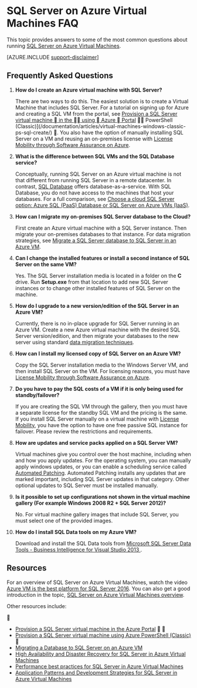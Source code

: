 <properties
	pageTitle="SQL Server on Azure Virtual Machines FAQ | Azure"
	description="This article provides answers to frequently asked questions about running SQL Server on Azure VMs."
	services="virtual-machines-windows"
	documentationCenter=""
	authors="v-shysun"
	manager="felixwu"
	editor=""
	tags="azure-service-management"/>

<tags
	ms.service="virtual-machines-windows"
	ms.date="06/03/2016"
	wacn.date=""/>

# SQL Server on Azure Virtual Machines FAQ

This topic provides answers to some of the most common questions about running [SQL Server on Azure Virtual Machines](/home/features/virtual-machines/sql-server/).

[AZURE.INCLUDE [support-disclaimer](../includes/support-disclaimer.md)]

## Frequently Asked Questions

1. **How do I create an Azure virtual machine with SQL Server?**

	There are two ways to do this. The easiest solution is to create a Virtual Machine that includes SQL Server. For a tutorial on signing up for Azure and creating a SQL VM from the portal, see [Provision a SQL Server virtual machine  in the  using  Azure  Portal](/documentation/articles/virtual-machines-windows-portal-sql-server-provision/)  PowerShell (Classic)](/documentation/articles/virtual-machines-windows-classic-ps-sql-create/) . You also have the option of manually installing SQL Server on a VM and reusing an on-premises license with [License Mobility through Software Assurance on Azure](https://azure.microsoft.com/pricing/license-mobility/).

1. **What is the difference between SQL VMs and the SQL Database service?**

	Conceptually, running SQL Server on an Azure virtual machine is not that different from running SQL Server in a remote datacenter. In contrast, [SQL Database](/documentation/articles/sql-database-technical-overview/) offers database-as-a-service. With SQL Database, you do not have access to the machines that host your databases. For a full comparison, see [Choose a cloud SQL Server option: Azure SQL (PaaS) Database or SQL Server on Azure VMs (IaaS)](../sql-database/media/data-management-azure-sql-database-and-sql-server-iaas.md).

1. **How can I migrate my on-premises SQL Server database to the Cloud?**

	First create an Azure virtual machine with a SQL Server instance. Then migrate your on-premises databases to that instance. For data migration strategies, see [Migrate a SQL Server database to SQL Server in an Azure VM](/documentation/articles/virtual-machines-windows-migrate-sql/).

2. **Can I change the installed features or install a second instance of SQL Server on the same VM?**

	Yes. The SQL Server installation media is located in a folder on the **C** drive. Run **Setup.exe** from that location to add new SQL Server instances or to change other installed features of SQL Server on the machine.

3. **How do I upgrade to a new version/edition of the SQL Server in an Azure VM?**

	Currently, there is no in-place upgrade for SQL Server running in an Azure VM. Create a new Azure virtual machine with the desired SQL Server version/edition, and then migrate your databases to the new server using standard [data migration techniques](/documentation/articles/virtual-machines-windows-migrate-sql/).

4. **How can I install my licensed copy of SQL Server on an Azure VM?**

	Copy the SQL Server installation media to the Windows Server VM, and then install SQL Server on the VM. For licensing reasons, you must have [License Mobility through Software Assurance on Azure](https://azure.microsoft.com/pricing/license-mobility/).

5. **Do you have to pay the SQL costs of a VM if it is only being used for standby/failover?**

	If you are creating the SQL VM through the gallery, then you must have a separate license for the standby SQL VM and the pricing is the same. If you install SQL Server manually on a virtual machine with [License Mobility](https://azure.microsoft.com/pricing/license-mobility/), you have the option to have one free passive SQL instance for failover. Please review the restrictions and requirements.

6. **How are updates and service packs applied on a SQL Server VM?**

	Virtual machines give you control over the host machine, including when and how you apply updates. For the operating system, you can manually apply windows updates, or you can enable a scheduling service called [Automated Patching](/documentation/articles/virtual-machines-windows-classic-sql-automated-patching/). Automated Patching installs any updates that are marked important, including SQL Server updates in that category. Other optional updates to SQL Server must be installed manually.

7. **Is it possible to set up configurations not shown in the virtual machine gallery (For example Windows 2008 R2 + SQL Server 2012)?**

	No. For virtual machine gallery images that include SQL Server, you must select one of the provided images.

9. **How do I install SQL Data tools on my Azure VM?**

	Download and install the SQL Data tools from [Microsoft SQL Server Data Tools - Business Intelligence for Visual Studio 2013 ](https://www.microsoft.com/download/details.aspx?id=42313).

## Resources

For an overview of SQL Server on Azure Virtual Machines, watch the video [Azure VM is the best platform for SQL Server 2016](https://channel9.msdn.com/Events/DataDriven/SQLServer2016/Azure-VM-is-the-best-platform-for-SQL-Server-2016). You can also get a good introduction in the topic, [SQL Server on Azure Virtual Machines overview](/documentation/articles/virtual-machines-windows-sql-server-iaas-overview/).

Other resources include:


- [Provision a SQL Server virtual machine in the Azure Portal](/documentation/articles/virtual-machines-windows-portal-sql-server-provision/)


- [Provision a SQL Server virtual machine using Azure PowerShell (Classic)](/documentation/articles/virtual-machines-windows-classic-ps-sql-create/)

- [Migrating a Database to SQL Server on an Azure VM](/documentation/articles/virtual-machines-windows-migrate-sql/)
- [High Availability and Disaster Recovery for SQL Server in Azure Virtual Machines](/documentation/articles/virtual-machines-windows-sql-high-availability-dr/)
- [Performance best practices for SQL Server in Azure Virtual Machines](/documentation/articles/virtual-machines-windows-sql-performance/)
- [Application Patterns and Development Strategies for SQL Server in Azure Virtual Machines](/documentation/articles/virtual-machines-windows-sql-server-app-patterns-dev-strategies/)
